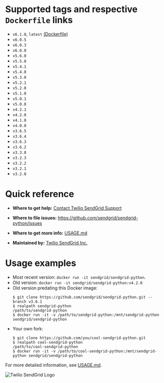 # Supported tags and respective `Dockerfile` links
 - `v6.1.0`, `latest` [(Dockerfile)](https://github.com/sendgrid/sendgrid-python/blob/master/docker/Dockerfile)
 - `v6.0.5`
 - `v6.0.3`
 - `v6.0.0`
 - `v5.6.0`
 - `v5.5.0`
 - `v5.4.1`
 - `v5.4.0`
 - `v5.3.0`
 - `v5.2.1`
 - `v5.2.0`
 - `v5.1.0`
 - `v5.0.1`
 - `v5.0.0`
 - `v4.2.1`
 - `v4.2.0`
 - `v4.1.0`
 - `v4.0.0`
 - `v3.6.5`
 - `v3.6.4`
 - `v3.6.3`
 - `v3.6.2`
 - `v3.3.0`
 - `v3.2.3`
 - `v3.2.2`
 - `v3.2.1`
 - `v3.2.0`

# Quick reference
 - **Where to get help:**
   [Contact Twilio SendGrid Support](https://support.sendgrid.com/hc/en-us)

 - **Where to file issues:**
   https://github.com/sendgrid/sendgrid-python/issues

 - **Where to get more info:**
   [USAGE.md](https://github.com/sendgrid/sendgrid-python/blob/master/docker/USAGE.md)

 - **Maintained by:**
   [Twilio SendGrid Inc.](https://sendgrid.com)

# Usage examples
 - Most recent version: `docker run -it sendgrid/sendgrid-python`.
 - Old version: `docker run -it sendgrid/sendgrid-python:v4.2.0`
 - Old version predating this Docker image:
   ```sh-session
   $ git clone https://github.com/sendgrid/sendgrid-python.git --branch v3.6.1
   $ realpath sendgrid-python
   /path/to/sendgrid-python
   $ docker run -it -v /path/to/sendgrid-python:/mnt/sendgrid-python sendgrid/sendgrid-python
   ```
 - Your own fork:
   ```sh-session
   $ git clone https://github.com/you/cool-sendgrid-python.git
   $ realpath cool-sendgrid-python
   /path/to/cool-sendgrid-python
   $ docker run -it -v /path/to/cool-sendgrid-python:/mnt/sendgrid-python sendgrid/sendgrid-python
   ```

For more detailed information, see [USAGE.md](https://github.com/sendgrid/sendgrid-python/blob/master/docker/USAGE.md).

![Twilio SendGrid Logo](https://sendgrid.com/brand/sg-twilio/SG_Twilio_Lockup_RGBx1.png)
